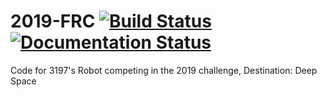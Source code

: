 # 2019-FRC [![Build Status](https://travis-ci.org/frc3197/2019-FRC.svg?branch=master)](https://travis-ci.org/frc3197/2019-FRC) [![Documentation Status](https://readthedocs.org/projects/2019-frc/badge/?version=latest)](https://2019-frc.readthedocs.io/en/latest/?badge=latest)
Code for 3197's Robot competing in the 2019 challenge, Destination: Deep Space
